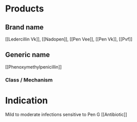 # Products

## Brand name
[[Ledercillin Vk]], [[Nadopen]], [[Pen Vee]], [[Pen Vk]], [[Pvf]]

## Generic name
[[Phenoxymethylpenicillin]]

### Class / Mechanism


# Indication
Mild to moderate infections sensitive to Pen G
[[Antibiotic]]